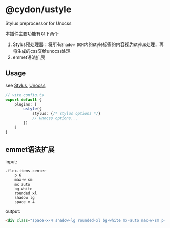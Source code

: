 # @cydon/ustyle

Stylus preprocessor for Unocss

本插件主要功能有以下两个
1. Stylus预处理器：将所有`Shadow DOM`内的style标签的内容视为stylus处理，再将生成的css交给unocss处理
2. emmet语法扩展

## Usage
see [Stylus](https://github.com/stylus/stylus), [Unocss](https://github.com/unocss/unocss)
```ts
// vite.config.ts
export default {
	plugins: [
		ustyle({
			stylus: {/* stylus options */}
			// Unocss options...
		})
	]
}
```

## emmet语法扩展
input:
```styl
.flex.items-center
	p 6
	max-w sm
	mx auto
	bg white
	rounded xl
	shadow lg
	space x 4
```
output:
```html
<div class="space-x-4 shadow-lg rounded-xl bg-white mx-auto max-w-sm p-6 flex items-center"></div>
```